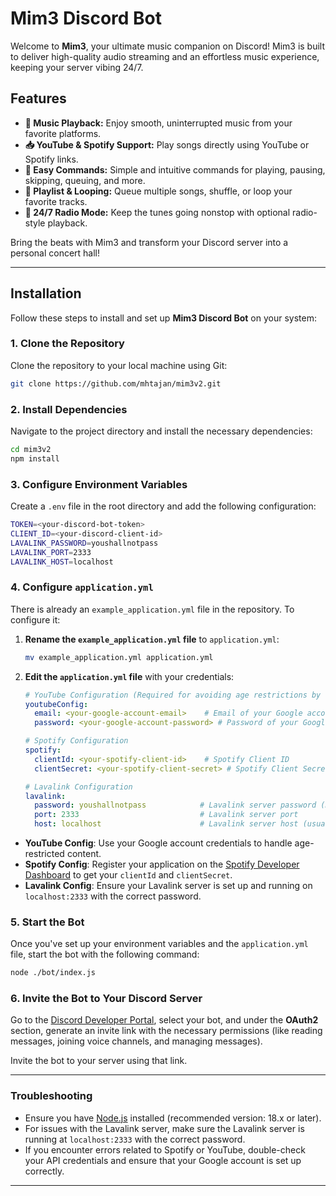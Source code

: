 # Mim3 Discord Bot

Welcome to **Mim3**, your ultimate music companion on Discord! Mim3 is built to deliver high-quality audio streaming and an effortless music experience, keeping your server vibing 24/7.

## Features

- **🎵 Music Playback:** Enjoy smooth, uninterrupted music from your favorite platforms.
- **📥 YouTube & Spotify Support:** Play songs directly using YouTube or Spotify links.
- **📝 Easy Commands:** Simple and intuitive commands for playing, pausing, skipping, queuing, and more.
- **🔁 Playlist & Looping:** Queue multiple songs, shuffle, or loop your favorite tracks.
- **📡 24/7 Radio Mode:** Keep the tunes going nonstop with optional radio-style playback.

Bring the beats with Mim3 and transform your Discord server into a personal concert hall!

---

## Installation

Follow these steps to install and set up **Mim3 Discord Bot** on your system:

### 1. **Clone the Repository**

Clone the repository to your local machine using Git:

```bash
git clone https://github.com/mhtajan/mim3v2.git
```

### 2. **Install Dependencies**

Navigate to the project directory and install the necessary dependencies:

```bash
cd mim3v2
npm install
```

### 3. **Configure Environment Variables**

Create a `.env` file in the root directory and add the following configuration:

```bash
TOKEN=<your-discord-bot-token>
CLIENT_ID=<your-discord-client-id>
LAVALINK_PASSWORD=youshallnotpass
LAVALINK_PORT=2333
LAVALINK_HOST=localhost
```

### 4. **Configure `application.yml`**

There is already an `example_application.yml` file in the repository. To configure it:

1. **Rename the `example_application.yml` file** to `application.yml`:
   
   ```bash
   mv example_application.yml application.yml
   ```

2. **Edit the `application.yml` file** with your credentials:

   ```yaml
   # YouTube Configuration (Required for avoiding age restrictions by YouTube)
   youtubeConfig:
     email: <your-google-account-email>    # Email of your Google account
     password: <your-google-account-password> # Password of your Google account

   # Spotify Configuration
   spotify:
     clientId: <your-spotify-client-id>    # Spotify Client ID
     clientSecret: <your-spotify-client-secret> # Spotify Client Secret

   # Lavalink Configuration
   lavalink:
     password: youshallnotpass            # Lavalink server password (must match the Lavalink config)
     port: 2333                           # Lavalink server port
     host: localhost                      # Lavalink server host (usually localhost)
   ```

- **YouTube Config**: Use your Google account credentials to handle age-restricted content.
- **Spotify Config**: Register your application on the [Spotify Developer Dashboard](https://developer.spotify.com/dashboard/applications) to get your `clientId` and `clientSecret`.
- **Lavalink Config**: Ensure your Lavalink server is set up and running on `localhost:2333` with the correct password.

### 5. **Start the Bot**

Once you've set up your environment variables and the `application.yml` file, start the bot with the following command:

```bash
node ./bot/index.js
```

### 6. **Invite the Bot to Your Discord Server**

Go to the [Discord Developer Portal](https://discord.com/developers/applications), select your bot, and under the **OAuth2** section, generate an invite link with the necessary permissions (like reading messages, joining voice channels, and managing messages). 

Invite the bot to your server using that link.

---

### Troubleshooting

- Ensure you have [Node.js](https://nodejs.org/) installed (recommended version: 18.x or later).
- For issues with the Lavalink server, make sure the Lavalink server is running at `localhost:2333` with the correct password.
- If you encounter errors related to Spotify or YouTube, double-check your API credentials and ensure that your Google account is set up correctly.

---
